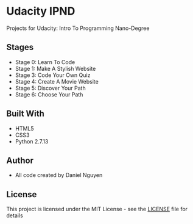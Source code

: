 # Udacity IPND
Projects for Udacity: Intro To Programming Nano-Degree

## Stages
<!-- Add links to each stage -->
* Stage 0: Learn To Code
* Stage 1: Make A Stylish Website
* Stage 3: Code Your Own Quiz
* Stage 4: Create A Movie Website
* Stage 5: Discover Your Path
* Stage 6: Choose Your Path
 
## Built With
* HTML5
* CSS3
* Python 2.7.13
 
## Author
* All code created by Daniel Nguyen
 
## License
This project is licensed under the MIT License - see the [LICENSE](https://github.com/ziggysauce/udacity_IPND/blob/master/LICENSE) file for details
